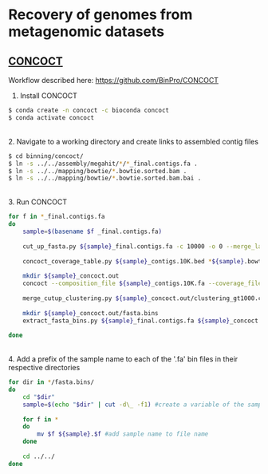 # Recovery of genomes from metagenomic datasets

## [CONCOCT](https://github.com/BinPro/CONCOCT) 

Workflow described here: https://github.com/BinPro/CONCOCT

1. Install CONCOCT

```bash
$ conda create -n concoct -c bioconda concoct
$ conda activate concoct
```

\
2. Navigate to a working directory and create links to assembled contig files

```bash
$ cd binning/concoct/
$ ln -s ../../assembly/megahit/*/*_final.contigs.fa .
$ ln -s ../../mapping/bowtie/*.bowtie.sorted.bam .
$ ln -s ../../mapping/bowtie/*.bowtie.sorted.bam.bai .
```

\
3. Run CONCOCT

```bash
for f in *_final.contigs.fa
do 
	sample=$(basename $f _final.contigs.fa)
	
	cut_up_fasta.py ${sample}_final.contigs.fa -c 10000 -o 0 --merge_last -b ${sample}_contigs.10K.bed > ${sample}_contigs.10K.fa #cut contigs into smaller parts
	
	concoct_coverage_table.py ${sample}_contigs.10K.bed *${sample}.bowtie.sorted.bam > ${sample}_coverage.table.tsv #generate a table with coverage depth information per sample and subcontig
	
	mkdir ${sample}_concoct.out
	concoct --composition_file ${sample}_contigs.10K.fa --coverage_file ${sample}_coverage.table.tsv -t 40 -b ${sample}_concoct.out/ > /dev/null 2>&1 #run concoct (redirect stderr and stdout to avoid large output files)
	
	merge_cutup_clustering.py ${sample}_concoct.out/clustering_gt1000.csv > ${sample}_concoct.out/clustering.merged.csv #merge subcontig clustering into original contig clustering
	
	mkdir ${sample}_concoct.out/fasta.bins
	extract_fasta_bins.py ${sample}_final.contigs.fa ${sample}_concoct.out/clustering.merged.csv --output_path ${sample}_concoct.out/fasta.bins #extract bins as individual FASTA
	
done
```

\
4. Add a prefix of the sample name to each of the '.fa' bin files in their respective directories

```bash
for dir in */fasta.bins/
do
	cd "$dir"
	sample=$(echo "$dir" | cut -d\_ -f1) #create a variable of the sample name from the directory name
	
	for f in *
	do
		mv $f ${sample}.$f #add sample name to file name
	done
	
	cd ../../
done
```

